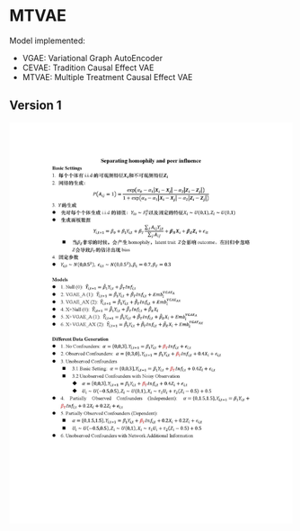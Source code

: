 # MTVAE

Model implemented:

* VGAE: Variational Graph AutoEncoder
* CEVAE: Tradition Causal Effect VAE
* MTVAE: Multiple Treatment Causal Effect VAE

## Version 1

![image](https://github.com/Tinky2013/MTVAE/blob/main/img/note/version1.jpg)

